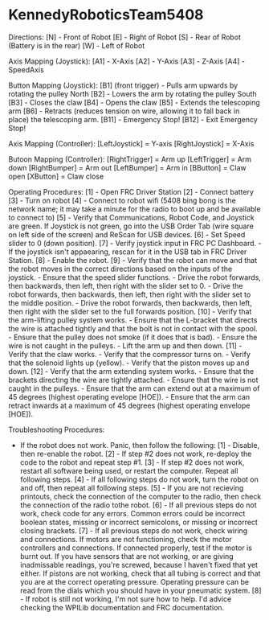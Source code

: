 # KennedyRoboticsTeam5408

Directions:
[N] - Front of Robot
[E] - Right of Robot
[S] - Rear of Robot (Battery is in the rear)
[W] - Left of Robot

Axis Mapping (Joystick):
[A1] - X-Axis
[A2] - Y-Axis
[A3] - Z-Axis
[A4] - SpeedAxis

Button Mapping (Joystick):
[B1] (front trigger) - Pulls arm upwards by rotating the pulley North
[B2] - Lowers the arm by rotating the pulley South
[B3] - Closes the claw
[B4] - Opens the claw
[B5] - Extends the telescoping arm
[B6] - Retracts (reduces tension on wire, allowing it to fall back in place) the telescoping arm.
[B11] - Emergency Stop!
[B12] - Exit Emergency Stop!

Axis Mapping (Controller):
[LeftJoystick] = Y-axis
[RightJoystick] = X-Axis

Butoon Mapping (Controller):
[RightTrigger] = Arm up
[LeftTrigger] = Arm down
[RightBumper] = Arm out
[LeftBumper] = Arm in
[BButton] = Claw open
[XButton] = Claw close

Operating Procedures:
[1] - Open FRC Driver Station
[2] - Connect battery
[3] - Turn on robot
[4] - Connect to robot wifi (5408 bing bong is the network name; it may take a minute for the radio to boot up and be available to connect to)
[5] - Verify that Communications, Robot Code, and Joystick are green. If Joystick is not green, go into the USB Order Tab (wire square on left side of the screen) and ReScan for USB devices.
[6] - Set Speed slider to 0 (down position).
[7] - Verify joystick input in FRC PC Dashboard.
        - If the joystick isn't appaearing, rescan for it in the USB tab in FRC Driver Station.
[8] - Enable the robot.
[9] - Verify that the robot can move and that the robot moves in the correct directions based on the inputs of the joystick.
        - Ensure that the speed slider functions.
            - Drive the robot forwards, then backwards, then left, then right with the slider set to 0.
            - Drive the robot forwards, then backwards, then left, then right with the slider set to the middle position.
            - Drive the robot forwards, then backwards, then left, then right with the slider set to the full forwards position.
[10] - Verify that the arm-lifting pulley system works.
        - Ensure that the L-bracket that directs the wire is attached tightly and that the bolt is not in contact with the spool.
        - Ensure that the pulley does not smoke (if it does that is bad).
        - Ensure the wire is not caught in the pulleys.
        - Lift the arm up and then down.
[11] - Verify that the claw works.
        - Verify that the compressor turns on.
        - Verify that the solenoid lights up (yellow).
        - Verify that the piston moves up and down.
[12] - Verify that the arm extending system works.
        - Ensure that the brackets directing the wire are tightly attached.
        - Ensure that the wire is not caught in the pulleys.
        - Ensure that the arm can extend out at a maximum of 45 degrees (highest operating evelope [HOE]).
        - Ensure that the arm can retract inwards at a maximum of 45 degrees (highest operating envelope [HOE]).

Troubleshooting Procedures:
- If the robot does not work. Panic, then follow the following:
[1] - Disable, then re-enable the robot.
[2] - If step #2 does not work, re-deploy the code to the robot and repeat step #1.
[3] - If step #2 does not work, restart all software being used, or restart the computer. Repeat all following steps.
[4] - If all following steps do not work, turn the robot on and off, then repeat all following steps.
[5] - If you are not recieving printouts, check the connection of the computer to the radio, then check the connection of the radio tothe robot.
[6] - If all previous steps do not work, check code for any errors. Common errors could be incorrect boolean states, missing or incorrect semicolons, or missing or incorrect closing brackets.
[7] - If all previous steps do not work, check wiring and connections. If motors are not functioning, check the motor controllers and connections. If connected properly, test if the motor is burnt out. If you have sensors that are not working, or are giving inadmissable readings, you're screwed, because I haven't fixed that yet either. If pistons are not working, check that all tubing is correct and that you are at the correct operating pressure. Operating pressure can be read from the dials which you should have in your pneumatic system.
[8] - If robot is still not working, I'm not sure how to help. I'd advice checking the WPILib documentation and FRC documentation.